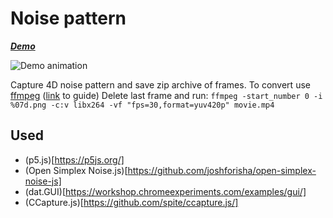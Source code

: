 # Noise pattern

**_[Demo](https://zotho.github.io/projects/noise_pattern/)_**

![Demo animation](animation.gif)

Capture 4D noise pattern and save zip archive of frames.
To convert use [ffmpeg](https://ffmpeg.org/) ([link](https://stackoverflow.com/questions/24961127/how-to-create-a-video-from-images-with-ffmpeg) to guide)
Delete last frame and run:
```ffmpeg -start_number 0 -i %07d.png -c:v libx264 -vf "fps=30,format=yuv420p" movie.mp4```

## Used
* (p5.js)[https://p5js.org/]
* (Open Simplex Noise.js)[https://github.com/joshforisha/open-simplex-noise-js]
* (dat.GUI)[https://workshop.chromeexperiments.com/examples/gui/]
* (CCapture.js)[https://github.com/spite/ccapture.js/]